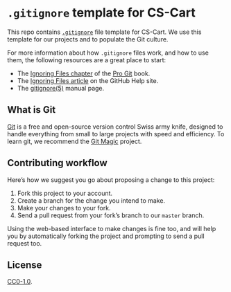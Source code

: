 # `.gitignore` template for CS-Cart

This repo contains [`.gitignore`][man] file template for CS-Cart. We use this template for our projects and to populate the Git culture.

For more information about how `.gitignore` files work, and how to use them, the following resources are a great place to start:

- The [Ignoring Files chapter][chapter] of the [Pro Git][progit] book.
- The [Ignoring Files article][help] on the GitHub Help site.
- The [gitignore(5)][man] manual page.

[man]: http://git-scm.com/docs/gitignore
[help]: https://help.github.com/articles/ignoring-files
[chapter]: https://git-scm.com/book/en/Git-Basics-Recording-Changes-to-the-Repository#_ignoring
[progit]: http://git-scm.com/book

## What is Git

[Git][git] is a free and open-source version control Swiss army knife, designed to handle everything from small to large projects with speed and efficiency. To learn git, we recommend the [Git Magic][gitmagic] project.

[git]: https://git-scm.com/
[gitmagic]: http://www-cs-students.stanford.edu/~blynn/gitmagic/

## Contributing workflow

Here’s how we suggest you go about proposing a change to this project:

1. Fork this project to your account.
2. Create a branch for the change you intend to make.
3. Make your changes to your fork.
4. Send a pull request from your fork’s branch to our `master` branch.

Using the web-based interface to make changes is fine too, and will help you by automatically forking the project and prompting to send a pull request too.

## License

[CC0-1.0](./LICENSE).

